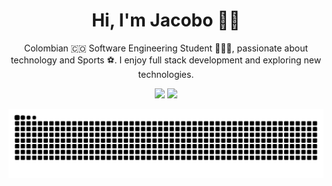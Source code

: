 <h1 align="center">Hi, I'm Jacobo 👋🏻</h1>

<p align="center">
  Colombian 🇨🇴 Software Engineering Student 👨🏻‍💻, passionate about technology and Sports ⚽. I enjoy full stack development and exploring new technologies.
</p>

<p align="center">
  <img height="50%" width="auto" src="https://github-readme-stats-blandoncjs-projects.vercel.app/api?username=blandoncj&cache_seconds=86400&show_icons=true&hide_border=true&hide=issues,contribs&theme=tokyonight&bg_color=00000000&count_private=true" />
  <img height="50%" width="auto" src="https://github-readme-stats-blandoncjs-projects.vercel.app/api/top-langs/?username=blandoncj&cache_seconds=86400&layout=compact&theme=tokyonight&bg_color=00000000&hide_border=true" />
</p>

<p align="center">
  <img src="https://github.com/blandoncj/blandoncj/blob/output/github-contribution-grid-snake-dark.svg" />
</p>
